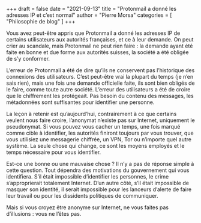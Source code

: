 +++
draft       = false
date        = "2021-09-13"
title       = "Protonmail a donné les adresses IP et c’est normal"
author      = "Pierre Morsa"
categories  = [ "Philosophie de blog" ]
+++

Vous avez peut-être appris que Protonmail a donné les adresses IP de certains utilisateurs aux autorités françaises, et ce à leur demande. On peut crier au scandale, mais Protonmail ne peut rien faire : la demande ayant été faite en bonne et due forme aux autorités suisses, la société a été obligée de s’y conformer.

L’erreur de Protonmail a été de dire qu’ils ne conservent pas l’historique des connexions des utilisateurs. C’est peut-être vrai la plupart du temps (je n’en sais rien), mais une fois une demande officielle faite, ils sont bien obligés de le faire, comme toute autre société. L’erreur des utilisateurs a été de croire que le chiffrement les protégeait. Pas besoin du contenu des messages, les métadonnées sont suffisantes pour identifier une personne.

La leçon à retenir est qu’aujourd’hui, contrairement à ce que certains veulent nous faire croire, l’anonymat n’existe pas sur Internet, uniquement le pseudonymat. Si vous pouvez vous cacher un temps, une fois marqué comme cible à identifier, les autorités finiront toujours par vous trouver, que vous utilisiez une messagerie chiffrée, un VPN, Tor ou n’importe quel autre système. La seule chose qui change, ce sont les moyens employés et le temps nécessaire pour vous identifier.

Est-ce une bonne ou une mauvaise chose ? Il n’y a pas de réponse simple à cette question. Tout dépendra des motivations du gouvernement qui vous identifiera. S’il était impossible d’identifier les personnes, le crime s’approprierait totalement Internet. D’un autre côté, s’il était impossible de masquer son identité, il serait impossible pour les lanceurs d’alerte de faire leur travail ou pour les dissidents politiques de communiquer.

Mais si vous croyez être anonyme sur Internet, ne vous faites pas d’illusions : vous ne l’êtes pas.